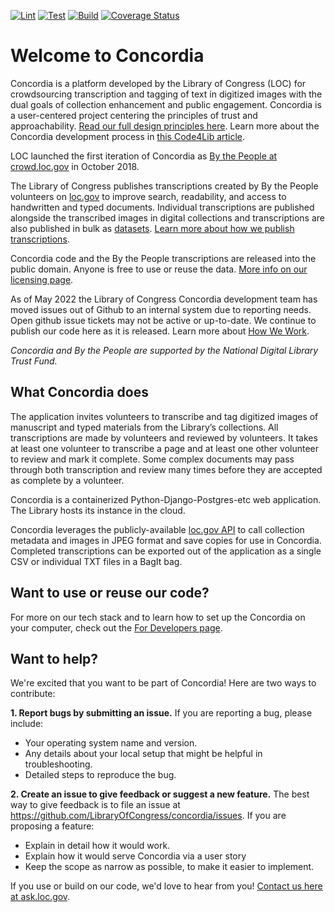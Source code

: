 [![Lint](https://github.com/LibraryOfCongress/concordia/actions/workflows/black.yml/badge.svg)](https://github.com/LibraryOfCongress/concordia/actions/workflows/black.yml)
[![Test](https://github.com/LibraryOfCongress/concordia/actions/workflows/test.yml/badge.svg)](https://github.com/LibraryOfCongress/concordia/actions/workflows/test.yml)
[![Build](https://github.com/LibraryOfCongress/concordia/actions/workflows/build.yml/badge.svg)](https://github.com/LibraryOfCongress/concordia/actions/workflows/build.yml)
[![Coverage Status](https://coveralls.io/repos/github/LibraryOfCongress/concordia/badge.svg?branch=main)](https://coveralls.io/github/LibraryOfCongress/concordia?branch=main)

# Welcome to Concordia

Concordia is a platform developed by the Library of Congress (LOC) for crowdsourcing transcription and tagging of text in digitized images with the dual goals of collection enhancement and public engagement. Concordia is a user-centered project centering the principles of trust and approachability. [Read our full design principles here](https://github.com/LibraryOfCongress/concordia/blob/master/docs/design-principles.md). Learn more about the Concordia development process in [this Code4Lib article](https://journal.code4lib.org/articles/14901).

LOC launched the first iteration of Concordia as [By the People at crowd.loc.gov](https://crowd.loc.gov/) in October 2018.

The Library of Congress publishes transcriptions created by By the People volunteers on [loc.gov](https://www.loc.gov/) to improve search, readability, and access to handwritten and typed documents. Individual transcriptions are published alongside the transcribed images in digital collections and transcriptions are also published in bulk as [datasets](https://www.loc.gov/search/?fa=contributor:by+the+people+%28program%29). [Learn more about how we publish transcriptions](https://blogs.loc.gov/folklife/2022/05/etl-searching-the-lomax-family-papers-through-the-magic-of-crowdsourcing/).

Concordia code and the By the People transcriptions are released into the public domain. Anyone is free to use or reuse the data. [More info on our licensing page](https://github.com/LibraryOfCongress/concordia/blob/main/LICENSE.md).

As of May 2022 the Library of Congress Concordia development team has moved issues out of Github to an internal system due to reporting needs. Open github issue tickets may not be active or up-to-date. We continue to publish our code here as it is released. Learn more about [How We Work](https://github.com/LibraryOfCongress/concordia/blob/main/docs/how-we-work.md).

_Concordia and By the People are supported by the National Digital Library Trust Fund._

## What Concordia does

The application invites volunteers to transcribe and tag digitized images of manuscript and typed materials from the Library’s collections. All transcriptions are made by volunteers and reviewed by volunteers. It takes at least one volunteer to transcribe a page and at least one other volunteer to review and mark it complete. Some complex documents may pass through both transcription and review many times before they are accepted as complete by a volunteer.

Concordia is a containerized Python-Django-Postgres-etc web application. The Library hosts its instance in the cloud.

Concordia leverages the publicly-available [loc.gov API](https://libraryofcongress.github.io/data-exploration/) to call collection metadata and images in JPEG format and save copies for use in Concordia. Completed transcriptions can be exported out of the application as a single CSV or individual TXT files in a BagIt bag.

## Want to use or reuse our code?

For more on our tech stack and to learn how to set up the Concordia on your computer, check out the [For Developers page](docs/for-developers.md).

## Want to help?

We're excited that you want to be part of Concordia! Here are two ways to contribute:

**1. Report bugs by submitting an issue.** If you are reporting a bug, please include:

-   Your operating system name and version.
-   Any details about your local setup that might be helpful in troubleshooting.
-   Detailed steps to reproduce the bug.

**2. Create an issue to give feedback or suggest a new feature.** The best way to give feedback is to file an issue at https://github.com/LibraryOfCongress/concordia/issues. If you are proposing a feature:

-   Explain in detail how it would work.
-   Explain how it would serve Concordia via a user story
-   Keep the scope as narrow as possible, to make it easier to implement.

If you use or build on our code, we'd love to hear from you! [Contact us here at ask.loc.gov](https://ask.loc.gov/).
